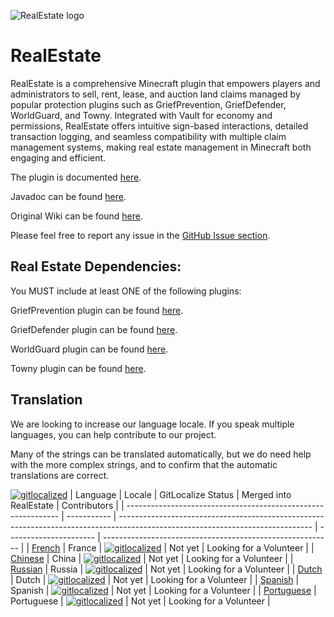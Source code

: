 ![RealEstate logo](https://cdn.michael-burgess.xyz/minecraft/plugins/realestate/logo.png)
# RealEstate

RealEstate is a comprehensive Minecraft plugin that empowers players and administrators to sell, rent, lease, and auction land claims managed by popular protection plugins such as GriefPrevention, GriefDefender, WorldGuard, and Towny. Integrated with Vault for economy and permissions, RealEstate offers intuitive sign-based interactions, detailed transaction logging, and seamless compatibility with multiple claim management systems, making real estate management in Minecraft both engaging and efficient.

The plugin is documented [here](https://www.michael-burgess.xyz/minecraft-plugins/realestate/).

Javadoc can be found [here](https://www.michael-burgess.xyz/minecraft-plugins/realestate/javadoc).

Original Wiki can be found [here](https://github.com/EtienneDx/RealEstate/wiki).

Please feel free to report any issue in the [GitHub Issue section](https://github.com/EtienneDx/RealEstate/issues).


## Real Estate Dependencies:
You MUST include at least ONE of the following plugins:

GriefPrevention plugin can be found [here](https://github.com/GriefPrevention/GriefPrevention).

GriefDefender plugin can be found [here](https://www.spigotmc.org/resources/1-12-2-1-21-4-griefdefender-claim-plugin-grief-prevention-protection.68900/).

WorldGuard plugin can be found [here](https://dev.bukkit.org/projects/worldguard).

Towny plugin can be found [here](https://www.spigotmc.org/resources/towny-advanced.72694/).

## Translation
We are looking to increase our language locale. If you speak multiple languages, you can help contribute to our project.


Many of the strings can be translated automatically, but we do need help with the more complex strings, and to confirm that the automatic translations are correct.

[![gitlocalized ](https://gitlocalize.com/repo/10023/whole_project/badge.svg)](https://gitlocalize.com/repo/10023?utm_source=badge)
| Language                                                      | Locale      | GitLocalize Status                                                                                                             | Merged into RealEstate | Contributors                                              |
| ------------------------------------------------------------- | ----------- | ------------------------------------------------------------------------------------------------------------------------------ | ---------------------- | --------------------------------------------------------- |
| [French](https://gitlocalize.com/repo/10023/fr/resources/languages/en-us.yml)        | France      | [![gitlocalized](https://gitlocalize.com/repo/10023/fr/badge.svg)](https://gitlocalize.com/repo/10023/fr/resources/languages/en-us.yml?utm_source=badge)       | Not yet               | Looking for a Volunteer           						|
| [Chinese](https://gitlocalize.com/repo/10023/zh-CN/resources/languages/en-us.yml)    | China       | [![gitlocalized](https://gitlocalize.com/repo/10023/zh-CN/badge.svg)](https://gitlocalize.com/repo/10023/zh-CN/resources/languages/en-us.yml?utm_source=badge) | Not yet           | Looking for a Volunteer 									|
| [Russian](https://gitlocalize.com/repo/10023/ru/resources/languages/en-us.yml)       | Russia      | [![gitlocalized](https://gitlocalize.com/repo/10023/ru/badge.svg)](https://gitlocalize.com/repo/10023/ru/resources/languages/en-us.yml?utm_source=badge)       | Not yet               | Looking for a Volunteer                       			|
| [Dutch](https://gitlocalize.com/repo/10023/nl-NL/resources/languages/en-us.yml)       | Dutch      | [![gitlocalized](https://gitlocalize.com/repo/10023/nl-NL/badge.svg)](https://gitlocalize.com/repo/10023/nl-NL/resources/languages/en-us.yml?utm_source=badge)       | Not yet               | Looking for a Volunteer                       			|
| [Spanish](https://gitlocalize.com/repo/10023/es-ES/resources/languages/en-us.yml)       | Spanish      | [![gitlocalized](https://gitlocalize.com/repo/10023/es-ES/badge.svg)](https://gitlocalize.com/repo/10023/es-ES/resources/languages/en-us.yml?utm_source=badge)       | Not yet               | Looking for a Volunteer                       			|
| [Portuguese](https://gitlocalize.com/repo/10023/pt-br/resources/languages/en-us.yml)       | Portuguese      | [![gitlocalized](https://gitlocalize.com/repo/10023/pt-br/badge.svg)](https://gitlocalize.com/repo/10023/pt-br/resources/languages/en-us.yml?utm_source=badge)       | Not yet               | Looking for a Volunteer                       			|
